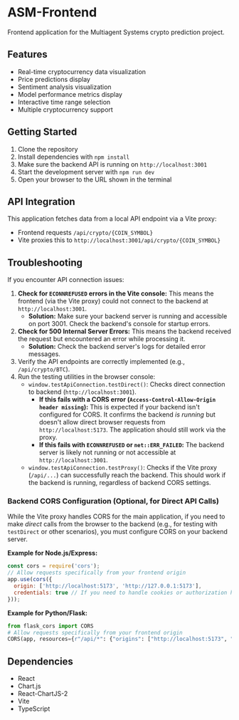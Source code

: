# ASM-Frontend

Frontend application for the Multiagent Systems crypto prediction project.

## Features

- Real-time cryptocurrency data visualization
- Price predictions display
- Sentiment analysis visualization
- Model performance metrics display
- Interactive time range selection
- Multiple cryptocurrency support

## Getting Started

1. Clone the repository
2. Install dependencies with `npm install`
3. Make sure the backend API is running on `http://localhost:3001`
4. Start the development server with `npm run dev`
5. Open your browser to the URL shown in the terminal

## API Integration

This application fetches data from a local API endpoint via a Vite proxy:
- Frontend requests `/api/crypto/{COIN_SYMBOL}`
- Vite proxies this to `http://localhost:3001/api/crypto/{COIN_SYMBOL}`

## Troubleshooting

If you encounter API connection issues:

1. **Check for `ECONNREFUSED` errors in the Vite console:** This means the frontend (via the Vite proxy) could not connect to the backend at `http://localhost:3001`.
   - **Solution:** Make sure your backend server is running and accessible on port 3001. Check the backend's console for startup errors.
2. **Check for 500 Internal Server Errors:** This means the backend received the request but encountered an error while processing it.
   - **Solution:** Check the backend server's logs for detailed error messages.
3. Verify the API endpoints are correctly implemented (e.g., `/api/crypto/BTC`).
4. Run the testing utilities in the browser console:
   - `window.testApiConnection.testDirect()`: Checks direct connection to backend (`http://localhost:3001`).
     - **If this fails with a CORS error (`Access-Control-Allow-Origin header missing`):** This is expected if your backend isn't configured for CORS. It confirms the backend *is running* but doesn't allow direct browser requests from `http://localhost:5173`. The application should still work via the proxy.
     - **If this fails with `ECONNREFUSED` or `net::ERR_FAILED`:** The backend server is likely not running or not accessible at `http://localhost:3001`.
   - `window.testApiConnection.testProxy()`: Checks if the Vite proxy (`/api/...`) can successfully reach the backend. This should work if the backend is running, regardless of backend CORS settings.

### Backend CORS Configuration (Optional, for Direct API Calls)

While the Vite proxy handles CORS for the main application, if you need to make *direct* calls from the browser to the backend (e.g., for testing with `testDirect` or other scenarios), you must configure CORS on your backend server.

**Example for Node.js/Express:**
```javascript
const cors = require('cors');
// Allow requests specifically from your frontend origin
app.use(cors({
  origin: ['http://localhost:5173', 'http://127.0.0.1:5173'],
  credentials: true // If you need to handle cookies or authorization headers
}));
```

**Example for Python/Flask:**
```python
from flask_cors import CORS
# Allow requests specifically from your frontend origin
CORS(app, resources={r"/api/*": {"origins": ["http://localhost:5173", "http://127.0.0.1:5173"]}})
```

## Dependencies

- React
- Chart.js
- React-ChartJS-2
- Vite
- TypeScript